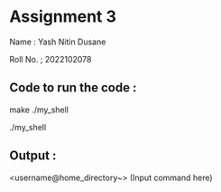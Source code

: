# Assignment 3

Name : Yash Nitin Dusane

Roll No. ; 2022102078

## Code to run the code :

make ./my_shell

./my_shell


## Output :

<username@home_directory~>  (Input command here)
